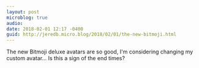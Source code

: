 ```yaml
---
layout: post
microblog: true
audio: 
date: 2018-02-01 12:17 -0400
guid: http://jeredb.micro.blog/2018/02/01/the-new-bitmoji.html
---
```

The new Bitmoji deluxe avatars are so good, I'm considering changing my custom avatar… Is this a sign of the end times?
